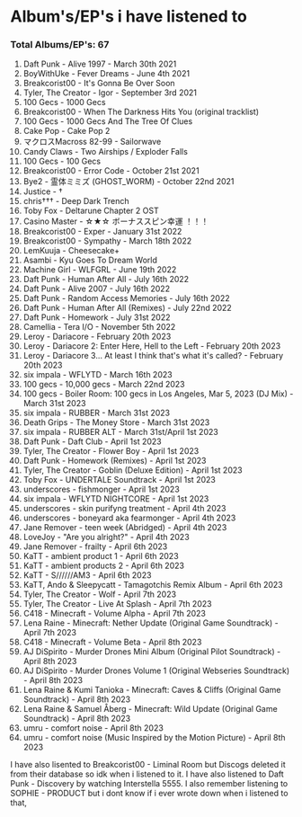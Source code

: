 # Album's/EP's i have listened to
### Total Albums/EP's: 67



1. Daft Punk - Alive 1997 - March 30th 2021
2. BoyWithUke - Fever Dreams - June 4th 2021
3. Breakcorist00 - It's Gonna Be Over Soon
4. Tyler, The Creator - Igor - September 3rd 2021
5. 100 Gecs - 1000 Gecs
6. Breakcorist00 - When The Darkness Hits You (original tracklist)
7. 100 Gecs - 1000 Gecs And The Tree Of Clues
8. Cake Pop -  Cake Pop 2
9. マクロスMacross 82-99 - Sailorwave
10. Candy Claws - Two Airships / Exploder Falls
11. 100 Gecs - 100 Gecs
12. Breakcorist00 - Error Code - October 21st 2021
13. Bye2 - 霊体ミミズ (GHOST_WORM) - October 22nd 2021
14. Justice - †
15. chris††† - Deep Dark Trench
16. Toby Fox - Deltarune Chapter 2 OST
17. Casino Master - ☆★☆ ボーナススピン幸運 ！！！
18. Breakcorist00 - Exper - January 31st 2022
19. Breakcorist00 - Sympathy - March 18th 2022
20. LemKuuja - Cheesecake+
21. Asambi - Kyu Goes To Dream World
22. Machine Girl - WLFGRL - June 19th 2022
23. Daft Punk - Human After All - July 16th 2022
24. Daft Punk - Alive 2007 - July 16th 2022
25. Daft Punk - Random Access Memories - July 16th 2022
26. Daft Punk - Human After All (Remixes) - July 22nd 2022
27. Daft Punk - Homework - July 31st 2022
28. Camellia - Tera I/O - November 5th 2022
29. Leroy - Dariacore - February 20th 2023
30. Leroy - Dariacore 2: Enter Here, Hell to the Left - February 20th 2023
31. Leroy - Dariacore 3... At least I think that's what it's called? - February 20th 2023
32. six impala - WFLYTD - March 16th 2023
33. 100 gecs - 10,000 gecs - March 22nd 2023
34. 100 gecs - Boiler Room: 100 gecs in Los Angeles, Mar 5, 2023 (DJ Mix) - March 31st 2023
35. six impala - RUBBER - March 31st 2023
36. Death Grips - The Money Store - March 31st 2023
37. six impala - RUBBER ALT - March 31st/April 1st 2023
38. Daft Punk - Daft Club - April 1st 2023
39. Tyler, The Creator - Flower Boy - April 1st 2023
40. Daft Punk - Homework (Remixes) - April 1st 2023
41. Tyler, The Creator - Goblin (Deluxe Edition) - April 1st 2023
42. Toby Fox - UNDERTALE Soundtrack - April 1st 2023
43. underscores - fishmonger - April 1st 2023
44. six impala - WFLYTD NIGHTCORE - April 1st 2023
45. underscores - skin purifyng treatment - April 4th 2023
46. underscores - boneyard aka fearmonger - April 4th 2023
47. Jane Remover - teen week (Abridged) - April 4th 2023
48. LoveJoy - "Are you alright?" - April 4th 2023
49. Jane Remover - frailty - April 6th 2023
50. KaTT - ambient product 1 - April 6th 2023
51. KaTT - ambient products 2 - April 6th 2023
52. KaTT - S//////AM3 - April 6th 2023
53. KaTT, Ando & Sleepycatt - Tamagotchis Remix Album - April 6th 2023
54. Tyler, The Creator - Wolf - April 7th 2023
55. Tyler, The Creator - Live At Splash - April 7th 2023
56. C418 - Minecraft - Volume Alpha - April 7th 2023
57. Lena Raine - Minecraft: Nether Update (Original Game Soundtrack) - April 7th 2023
58. C418 - Minecraft - Volume Beta - April 8th 2023
59. AJ DiSpirito - Murder Drones Mini Album (Original Pilot Soundtrack) - April 8th 2023
60. AJ DiSpirito - Murder Drones Volume 1 (Original Webseries Soundtrack) - April 8th 2023
61. Lena Raine & Kumi Tanioka - Minecraft: Caves & Cliffs (Original Game Soundtrack) - April 8th 2023
62. Lena Raine & Samuel Åberg - Minecraft: Wild Update (Original Game Soundtrack) - April 8th 2023
63. umru - comfort noise - April 8th 2023
64. umru - comfort noise (Music Inspired by the Motion Picture) - April 8th 2023

I have also lisented to Breakcorist00 - Liminal Room but Discogs deleted it from their database so idk when i listened to it.
I have also listened to Daft Punk - Discovery by watching Interstella 5555.
I also remember listening to SOPHIE - PRODUCT but i dont know if i ever wrote down when i listened to that,
